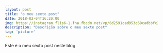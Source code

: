 ```yaml
---
layout: post
title: "o meu sexto post"
date: 2018-02-04T16:20:00
img: https://instagram.flis6-1.fna.fbcdn.net/vp/6d2591cad953c68cadbbfc3ca074e8e9/5B0963DB/t51.2885-15/e35/17333428_1238201399634851_8677565887777079296_n.jpg
description: "Descrição sobre o meu sexto post"
tag: 'picture'
---
```


Este é o meu sexto post neste blog.
